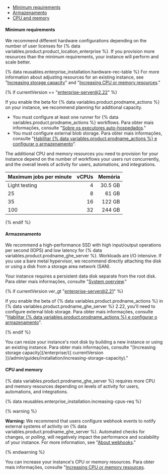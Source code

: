 - [Minimum requirements](#minimum-requirements)
- [Armazenamento](#storage)
- [CPU and memory](#cpu-and-memory)

#### Minimum requirements

We recommend different hardware configurations depending on the number of user licenses for {% data variables.product.product_location_enterprise %}. If you provision more resources than the minimum requirements, your instance will perform and scale better.

{% data reusables.enterprise_installation.hardware-rec-table %} For more information about adjusting resources for an existing instance, see "[Increasing storage capacity](/enterprise/admin/installation/increasing-storage-capacity)" and "[Increasing CPU or memory resources](/enterprise/admin/installation/increasing-cpu-or-memory-resources)."

{% if currentVersion == "enterprise-server@2.22" %}

If you enable the beta for {% data variables.product.prodname_actions %} on your instance, we recommend planning for additional capacity.

- You must configure at least one runner for {% data variables.product.prodname_actions %} workflows. Para obter mais informações, consulte "[Sobre os executores auto-hospedados](/actions/hosting-your-own-runners/about-self-hosted-runners)."
- You must configure external blob storage. Para obter mais informações, consulte "[Habilitar {% data variables.product.prodname_actions %} e configurar o armazenamento](/enterprise/admin/github-actions/enabling-github-actions-and-configuring-storage)".

The additional CPU and memory resources you need to provision for your instance depend on the number of workflows your users run concurrently, and the overall levels of activity for users, automations, and integrations.

| Maximum jobs per minute | vCPUs | Memória |
|:----------------------- | -----:| -------:|
| Light testing           |     4 | 30.5 GB |
| 25                      |     8 |   61 GB |
| 35                      |    16 |  122 GB |
| 100                     |    32 |  244 GB |

{% endif %}

#### Armazenamento

We recommend a high-performance SSD with high input/output operations per second (IOPS) and low latency for {% data variables.product.prodname_ghe_server %}. Workloads are I/O intensive. If you use a bare metal hypervisor, we recommend directly attaching the disk or using a disk from a storage area network (SAN).

Your instance requires a persistent data disk separate from the root disk. Para obter mais informações, consulte "[System overview](/enterprise/admin/guides/installation/system-overview)."

{% if currentVersion ver_gt "enterprise-server@2.21" %}

If you enable the beta of {% data variables.product.prodname_actions %} in {% data variables.product.prodname_ghe_server %} 2.22, you'll need to configure external blob storage. Para obter mais informações, consulte "[Habilitar {% data variables.product.prodname_actions %} e configurar o armazenamento](/enterprise/admin/github-actions/enabling-github-actions-and-configuring-storage)".

{% endif %}

You can resize your instance's root disk by building a new instance or using an existing instance. Para obter mais informações, consulte "[Increasing storage capacity](/enterprise/{{ currentVersion }}/admin/guides/installation/increasing-storage-capacity)."

#### CPU and memory

{% data variables.product.prodname_ghe_server %} requires more CPU and memory resources depending on levels of activity for users, automations, and integrations.

{% data reusables.enterprise_installation.increasing-cpus-req %}

{% warning %}

**Warning:** We recommend that users configure webhook events to notify external systems of activity on {% data variables.product.prodname_ghe_server %}. Automated checks for changes, or _polling_, will negatively impact the performance and scalability of your instance. For more information, see "[About webhooks](/github/extending-github/about-webhooks)."

{% endwarning %}

You can increase your instance's CPU or memory resources. Para obter mais informações, consulte "[Increasing CPU or memory resources](/enterprise/admin/installation/increasing-cpu-or-memory-resources).

